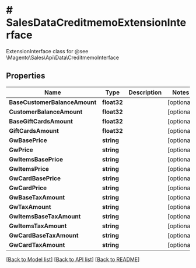 # # SalesDataCreditmemoExtensionInterface
ExtensionInterface class for @see \\Magento\\Sales\\Api\\Data\\CreditmemoInterface

## Properties 


Name | Type | Description | Notes
------------ | ------------- | ------------- | -------------
**BaseCustomerBalanceAmount**| **float32** |   | [optional]
**CustomerBalanceAmount**| **float32** |   | [optional]
**BaseGiftCardsAmount**| **float32** |   | [optional]
**GiftCardsAmount**| **float32** |   | [optional]
**GwBasePrice**| **string** |   | [optional]
**GwPrice**| **string** |   | [optional]
**GwItemsBasePrice**| **string** |   | [optional]
**GwItemsPrice**| **string** |   | [optional]
**GwCardBasePrice**| **string** |   | [optional]
**GwCardPrice**| **string** |   | [optional]
**GwBaseTaxAmount**| **string** |   | [optional]
**GwTaxAmount**| **string** |   | [optional]
**GwItemsBaseTaxAmount**| **string** |   | [optional]
**GwItemsTaxAmount**| **string** |   | [optional]
**GwCardBaseTaxAmount**| **string** |   | [optional]
**GwCardTaxAmount**| **string** |   | [optional]


[[Back to Model list]](../../README.md#models) [[Back to API list]](../../README.md#endpoints) [[Back to README]](../../README.md)

